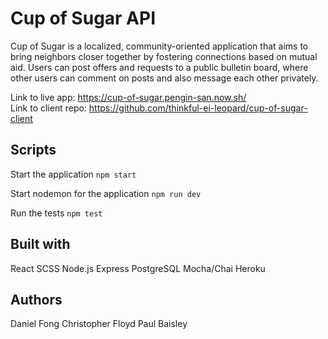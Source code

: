 # Cup of Sugar API

Cup of Sugar is a localized, community-oriented application that aims to bring neighbors closer together by fostering connections based on mutual aid. Users can post offers and requests to a public bulletin board, where other users can comment on posts and also message each other privately.

Link to live app: https://cup-of-sugar.pengin-san.now.sh/  
Link to client repo: https://github.com/thinkful-ei-leopard/cup-of-sugar-client

## Scripts

Start the application `npm start`

Start nodemon for the application `npm run dev`

Run the tests `npm test`

## Built with

React
SCSS
Node.js
Express
PostgreSQL
Mocha/Chai
Heroku

## Authors

Daniel Fong
Christopher Floyd
Paul Baisley
